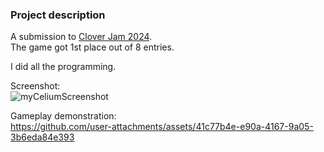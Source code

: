 ### Project description
A submission to [Clover Jam 2024](https://itch.io/jam/clover-jam-5).\
The game got 1st place out of 8 entries.

I did all the programming.

Screenshot:\
![myCeliumScreenshot](https://github.com/user-attachments/assets/a1640222-7114-46e2-b724-7df0ee6bc542)

Gameplay demonstration:\
https://github.com/user-attachments/assets/41c77b4e-e90a-4167-9a05-3b6eda84e393


